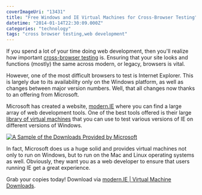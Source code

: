 ```yaml
---
coverImageUri: "13431"
title: "Free Windows and IE Virtual Machines for Cross-Browser Testing"
datetime: "2014-01-14T22:30:09.000Z"
categories: "technology"
tags: "cross browser testing,web development"
---
```


If you spend a lot of your time doing web development, then you'll realize how important [cross-browser testing](http://en.wikipedia.org/wiki/Cross-browser "Cross-browser | Wikipedia") is. Ensuring that your site looks and functions (mostly) the same across modern, or legacy, browsers is vital.

However, one of the most difficult browsers to test is Internet Explorer. This is largely due to its availability only on the Windows platform, as well as changes between major version numbers. Well, that all changes now thanks to an offering from Microsoft.

Microsoft has created a website, [modern.IE](http://www.modern.ie/ "modern.IE") where you can find a large array of web development tools. One of the best tools offered is their large [library of virtual machines](http://www.modern.ie/en-us/virtualization-tools#downloads "modern.IE | Virtual Machine Downloads") that you can use to test various versions of IE on different versions of Windows.

[![A Sample of the Downloads Provided by Microsoft](http://assets.brandonmartinez.com/brandonmartinez/2014/01/downloads-1200x940.png)](http://assets.brandonmartinez.com/brandonmartinez/2014/01/downloads.png)

In fact, Microsoft does us a huge solid and provides virtual machines not only to run on Windows, but to run on the Mac and Linux operating systems as well. Obviously, they want you as a web developer to ensure that users running IE get a great experience.

Grab your copies today! Download via [modern.IE | Virtual Machine Downloads](http://www.modern.ie/en-us/virtualization-tools#downloads "modern.IE | Virtual Machine Downloads").
